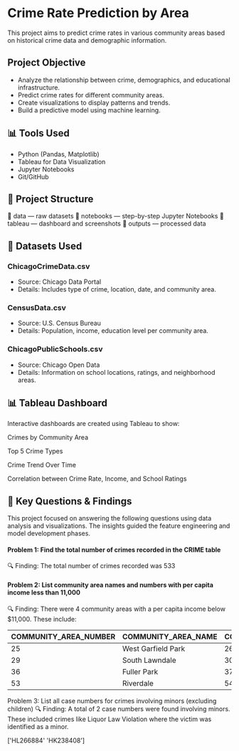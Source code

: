 # Crime Rate Prediction by Area

This project aims to predict crime rates in various community areas based on historical crime data and demographic information.

## Project Objective

- Analyze the relationship between crime, demographics, and educational infrastructure.
- Predict crime rates for different community areas.
- Create visualizations to display patterns and trends.
- Build a predictive model using machine learning.

## 📊 Tools Used
- Python (Pandas, Matplotlib)
- Tableau for Data Visualization
- Jupyter Notebooks
- Git/GitHub

## 📁 Project Structure
📁 data — raw datasets
📁 notebooks — step-by-step Jupyter Notebooks
📁 tableau — dashboard and screenshots
📁 outputs — processed data

## 🧾 Datasets Used
### ChicagoCrimeData.csv
  * Source: Chicago Data Portal
  * Details: Includes type of crime, location, date, and community area.

### CensusData.csv
  * Source: U.S. Census Bureau
  * Details: Population, income, education level per community area.

### ChicagoPublicSchools.csv
  * Source: Chicago Open Data
  * Details: Information on school locations, ratings, and neighborhood areas.


## 📊 Tableau Dashboard
Interactive dashboards are created using Tableau to show:

Crimes by Community Area

Top 5 Crime Types

Crime Trend Over Time

Correlation between Crime Rate, Income, and School Ratings

## 🔎 Key Questions & Findings
  This project focused on answering the following questions using data analysis and visualizations. The insights guided the feature engineering and model development phases.

#### Problem 1: Find the total number of crimes recorded in the CRIME table
🔍 Finding: The total number of crimes recorded was 533

#### Problem 2: List community area names and numbers with per capita income less than 11,000
🔍 Finding: There were 4 community areas with a per capita income below $11,000. These include:

|COMMUNITY_AREA_NUMBER|COMMUNITY_AREA_NAME | COMMUNITY_AREA_NUMBER | PER_CAPITA_INCOME|
|---------------------|--------------------|-----------------------|------------------|
|25|West Garfield Park|26.0|10934|
|29|South Lawndale|30.0|10402|
|36|Fuller Park|37.0|10432|
|53|Riverdale|54.0|8201|

Problem 3: List all case numbers for crimes involving minors (excluding children)
🔍 Finding: A total of 2 case numbers were found involving minors. These included crimes like Liquor Law Violation where the victim was identified as a minor.

['HL266884' 'HK238408']
